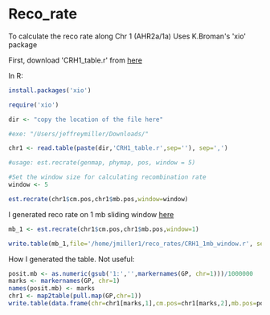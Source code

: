 # Reco_rate

To calculate the reco rate along Chr 1 (AHR2a/1a)
Uses K.Broman's 'xio' package

First, download 'CRH1_table.r' from [here](https://github.com/jthmiller/Reco_rate/blob/master/CRH1_table.r)

In R:

```R
install.packages('xio')

require('xio')

dir <- "copy the location of the file here"

#exe: "/Users/jeffreymiller/Downloads/"

chr1 <- read.table(paste(dir,'CRH1_table.r',sep=''), sep=',')

#usage: est.recrate(genmap, phymap, pos, window = 5)

#Set the window size for calculating recombination rate
window <- 5

est.recrate(chr1$cm.pos,chr1$mb.pos,window=window)
```

I generated reco rate on 1 mb sliding window [here](https://github.com/jthmiller/Reco_rate/blob/master/CRH1_1mb_window.r)
```R
mb_1 <- est.recrate(chr1$cm.pos,chr1$mb.pos,window=1)

write.table(mb_1,file='/home/jmiller1/reco_rates/CRH1_1mb_window.r', sep=',')
```


How I generated the table. Not useful:
```R
posit.mb <- as.numeric(gsub('1:','',markernames(GP, chr=1)))/1000000
marks <- markernames(GP, chr=1)
names(posit.mb) <- marks
chr1 <- map2table(pull.map(GP,chr=1))
write.table(data.frame(chr=chr1[marks,1],cm.pos=chr1[marks,2],mb.pos=posit.mb[marks]),file='/home/jmiller1/reco_rates/CRH1_table.r', sep=',')
```

